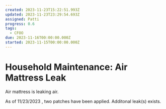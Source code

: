 ```yaml
---
created: 2023-11-23T15:22:51.993Z
updated: 2023-11-23T23:29:54.693Z
assigned: Patti
progress: 0.6
tags:
  - CFOO
due: 2023-11-16T00:00:00.000Z
started: 2023-11-15T00:00:00.000Z
---
```


# Household Maintenance: Air Mattress Leak

Air mattress is leaking air. 

As of 11/23/2023 , two patches have been applied. Additonal leak(s) exists.
